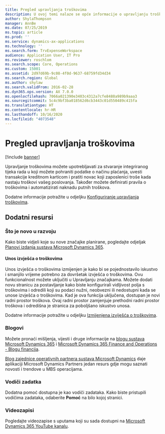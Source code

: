 ```yaml
---
title: Pregled upravljanja troškovima
description: U ovoj temi nalaze se opće informacije o upravljanju troškovima i veze na dodatne resurse. Upravljanje troškovima možete upotrebljavati za stvaranje integriranog tijeka rada u koji možete pohraniti podatke o načinu plaćanja, uvesti transakcije kreditnom karticom i pratiti novac koji zaposlenici troše kada nastaju troškovi vašeg poslovanja.
author: ShylaThompson
manager: AnnBe
ms.date: 07/25/2019
ms.topic: article
ms.prod: ''
ms.service: dynamics-ax-applications
ms.technology: ''
ms.search.form: TrvExpenseWorkspace
audience: Application User, IT Pro
ms.reviewer: roschlom
ms.search.scope: Core, Operations
ms.custom: 15001
ms.assetid: 2d97d69b-9c08-4f0d-9637-68759fd34d34
ms.search.region: Global
ms.author: shylaw
ms.search.validFrom: 2016-02-28
ms.dyn365.ops.version: AX 7.0.0
ms.openlocfilehash: 7066a021390e3403c4312a7cfe8488a989b9aaa3
ms.sourcegitcommit: 5c4c9bf3ba018562d6cb3443c01d550489c415fa
ms.translationtype: HT
ms.contentlocale: hr-HR
ms.lasthandoff: 10/16/2020
ms.locfileid: "4073548"
---
```

# <a name="expense-management-overview"></a>Pregled upravljanja troškovima

[!include [banner](../includes/banner.md)]

Upravljanje troškovima možete upotrebljavati za stvaranje integriranog tijeka rada u koji možete pohraniti podatke o načinu plaćanja, uvesti transakcije kreditnom karticom i pratiti novac koji zaposlenici troše kada nastaju troškovi vašeg poslovanja. Također možete definirati pravila o troškovima i automatizirati naknadu putnih troškova.

Dodatne informacije potražite u odjeljku [Konfiguriranje upravljanja troškovima](plan-expense-management.md).

## <a name="additional-resources"></a>Dodatni resursi

### <a name="whats-new-and-in-development"></a>Što je novo u razvoju

Kako biste vidjeli koje su nove značajke planirane, pogledajte odjeljak [Planovi izdanja sustava Microsoft Dynamics 365](https://go.microsoft.com/fwlink/?linkid=2010158).

#### <a name="expense-report-entry"></a>Unos izvješća o troškovima

Unos izvješća o troškovima izmijenjen je kako bi se pojednostavilo iskustvo i smanjilo vrijeme potrebno za dovršetak izvješća o troškovima. Ovu funkcionalnost možete uključiti u Upravljanju značajkama. Možete dodati novu stranicu za postavljanje kako biste konfigurirali vidljivost polja s troškovima i odredili koji su podaci nužni, neobvezni ili nedostupni kada se unose izvješća o troškovima. Kad je ova funkcija uključena, dostupan je novi radni prostor troškova. Ovaj radni prostor zamjenjuje prethodni radni prostor troškova i odredišna je stranica za poboljšano iskustvo unosa.

Dodatne informacije potražite u odjeljku [Izmijenjena izviješća o troškovima](ExpenseWorkspaceNew.md).

### <a name="blogs"></a>Blogovi

Možete pronaći mišljenja, vijesti i druge informacije na [blogu sustava Microsoft Dynamics 365](https://community.dynamics.com/b/msftdynamicsblog?c=Enterprise) i [Microsoft Dynamics 365 Finance and Operations - Blogu financija](https://community.dynamics.com/365/financeandoperations/b/financials).

[Blog zajednice operativnih partnera sustava Microsoft Dynamics](https://community.dynamics.com/partner/b/operationspartnercommunityblog) daje aplikaciji Microsoft Dynamics Partners jedan resurs gdje mogu saznati novosti i trendove u MBS operacijama.

### <a name="task-guides"></a>Vodiči zadatka

Dodatna pomoć dostupna je kao vodiči zadataka. Kako biste pristupili vodičima zadataka, odaberite **Pomoć** na bilo kojoj stranici.

### <a name="videos"></a>Videozapisi

Pogledajte videozapise s uputama koji su sada dostupni na [Microsoft Dynamics 365 YouTube kanalu](https://www.youtube.com/channel/UCJGCg4rB3QSs8y_1FquelBQ).
